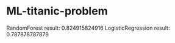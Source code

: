 # ML-titanic-problem

RandomForest result:  0.824915824916
LogisticRegression result:  0.787878787879
